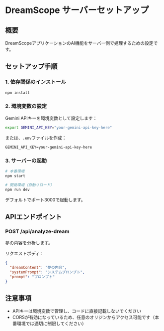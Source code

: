 # DreamScope サーバーセットアップ

## 概要
DreamScopeアプリケーションのAI機能をサーバー側で処理するための設定です。

## セットアップ手順

### 1. 依存関係のインストール
```bash
npm install
```

### 2. 環境変数の設定
Gemini APIキーを環境変数として設定します：

```bash
export GEMINI_API_KEY="your-gemini-api-key-here"
```

または、`.env`ファイルを作成：
```
GEMINI_API_KEY=your-gemini-api-key-here
```

### 3. サーバーの起動
```bash
# 本番環境
npm start

# 開発環境（自動リロード）
npm run dev
```

デフォルトでポート3000で起動します。

## APIエンドポイント

### POST /api/analyze-dream
夢の内容を分析します。

リクエストボディ：
```json
{
  "dreamContent": "夢の内容",
  "systemPrompt": "システムプロンプト",
  "prompt": "プロンプト"
}
```

## 注意事項
- APIキーは環境変数で管理し、コードに直接記載しないでください
- CORSが有効になっているため、任意のオリジンからアクセス可能です（本番環境では適切に制限してください）